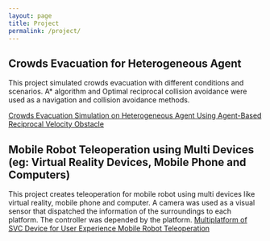 ```yaml
---
layout: page
title: Project
permalink: /project/
---
```


## Crowds Evacuation for Heterogeneous Agent

This project simulated crowds evacuation with different conditions and scenarios. A* algorithm and Optimal reciprocal collision avoidance were used as a navigation and collision avoidance methods. 

[Crowds Evacuation Simulation on Heterogeneous Agent Using Agent-Based Reciprocal Velocity Obstacle](https://ieeexplore.ieee.org/abstract/document/8711117/) <br />




## Mobile Robot Teleoperation using Multi Devices (eg: Virtual Reality Devices, Mobile Phone and Computers) 
This project creates teleoperation for mobile robot using multi devices like virtual reality, mobile phone and computer. A camera was used as a visual sensor that dispatched the information of the surroundings to each platform. The controller was depended by the platform. 
[Multiplatform of SVC Device for User Experience Mobile Robot Teleoperation](http://ijcs.net/ijcs/index.php/ijcs/article/view/3476) <br />
